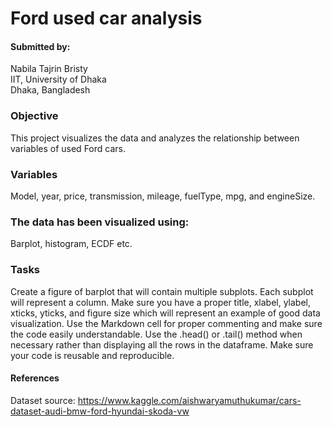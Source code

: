 # Ford used car analysis
#### Submitted by:<br>
Nabila Tajrin Bristy<br>
IIT, University of Dhaka<br>
Dhaka, Bangladesh

### Objective
This project visualizes the data and analyzes the relationship between variables of used Ford cars.

### Variables
Model, year, price, transmission, mileage, fuelType, mpg, and engineSize.

### The data has been visualized using:
Barplot, histogram, ECDF etc.

### Tasks
Create a figure of barplot that will contain multiple subplots. Each subplot will represent a column.
Make sure you have a proper title, xlabel, ylabel, xticks, yticks, and figure size which will represent an example of good data visualization.
Use the Markdown cell for proper commenting and make sure the code easily understandable. Use the .head() or .tail() method when necessary rather than displaying all the rows in the dataframe.
Make sure your code is reusable and reproducible.

#### References
Dataset source: https://www.kaggle.com/aishwaryamuthukumar/cars-dataset-audi-bmw-ford-hyundai-skoda-vw
